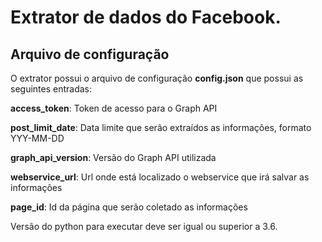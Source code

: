 Extrator de dados do Facebook.
=

## Arquivo de configuração

O extrator possui o arquivo de configuração **config.json** que possui as seguintes entradas:

**access_token**: Token de acesso para o Graph API

**post_limit_date**: Data limite que serão extraídos as informações, formato YYY-MM-DD

**graph_api_version**: Versão do Graph API utilizada

**webservice_url**: Url onde está localizado o webservice que irá salvar as informações

**page_id**: Id da página que serão coletado as informações

Versão do python para executar deve ser igual ou superior a 3.6.